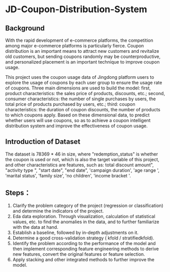 # JD-Coupon-Distribution-System
## Background
With the rapid development of e-commerce platforms, the competition among major e-commerce platforms is particularly fierce. Coupon distribution is an important means to attract new customers and revitalize old customers, but sending coupons randomly may be counterproductive, and personalized placement is an important technique to improve coupon usage.

This project uses the coupon usage data of Jingdong platform users to explore the usage of coupons by each user group to ensure the usage rate of coupons. Three main dimensions are used to build the model: first, product characteristics: the sales price of products, discounts, etc.; second, consumer characteristics: the number of single purchases by users, the total price of products purchased by users, etc.; third: coupon characteristics: the duration of coupon discounts, the number of products to which coupons apply. Based on these dimensional data, to predict whether users will use coupons, so as to achieve a coupon intelligent distribution system and improve the effectiveness of coupon usage.

## Introduction of Dataset
The dataset is 78369 * 46 in size, where "redemption_status" is whether the coupon is used or not, which is also the target variable of this project, and other characteristics are features, such as: total discount amount", "activity type ", "start date", "end date", 'campaign duration', 'age range ', 'marital status', 'family size', 'no children', 'income bracket '.

## Steps：
1. Clarify the problem category of the project (regression or classification) and determine the indicators of the project.
2. Eda data exploration. Through visualization, calculation of statistical values, etc. to find the anomalies in the data, and to further familiarize with the data at hand.
3. Establish a baseline, followed by in-depth adjustments on it.
4. Determine a good cross-validation strategy ( kfold / stratifiedkfold).
5. Identify the problem according to the performance of the model and then implement corresponding feature engineering methods to derive new features, convert the original features or feature selection.
6. Apply stacking and other integrated methods to further improve the model.
